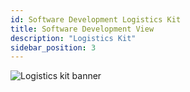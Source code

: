 ```yaml
---
id: Software Development Logistics Kit
title: Software Development View
description: "Logistics Kit"
sidebar_position: 3
---
```


![Logistics kit banner](@site/static/img/kits/logistics/logistics-kit-logo.drawio.svg)
